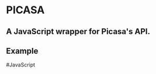 # PICASA

## A JavaScript wrapper for Picasa's API.

## Example

  #JavaScript
  <script type="text/javascript" src="picasabadge.js"></script>
  <script type="text/javascript">picasabadge.init({username: 'mergesortv'});</script>
